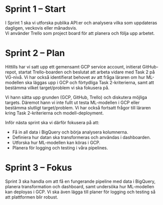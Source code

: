 # Sprint 1 – Start

I Sprint 1 ska vi utforska publika API:er och analysera vilka som uppdateras dagligen, veckovis eller månadsvis.  
Vi använder Trello som project board för att planera och följa upp arbetet.


# Sprint 2 – Plan

Hittills har vi satt upp ett gemensamt GCP service account, initierat GitHub-repot, startat Trello-boarden och beslutat att arbeta vidare med Task 2 på VG-nivå. Vi har också identifierat behovet av att fråga läraren om hur ML-modellen ska läggas upp i GCP och förtydliga Task 2-kriterierna, samt att bestämma vilket target/problem vi ska fokusera på.  

Vi hann sätta upp grunden (GCP, GitHub, Trello) och diskutera möjliga targets. Däremot hann vi inte fullt ut testa ML-modellen i GCP eller bestämma slutligt target/problem. Vi har också fortsatt frågor till läraren kring Task 2-kriterierna och modell-deployment.  

Inför nästa sprint ska vi därför fokusera på att:  
- Få in all data i BigQuery och börja analysera kolumnerna.  
- Definiera hur datan ska transformeras och användas i dashboarden.  
- Utforska hur ML-modellen kan köras i GCP.  
- Planera för logging och testing i våra pipelines.  


# Sprint 3 – Fokus

Sprint 3 ska handla om att få en fungerande pipeline med data i BigQuery, planera transformation och dashboard, samt undersöka hur ML-modellen kan deployas i GCP. Vi ska även lägga till planer för logging och testing så att plattformen blir robust.  
